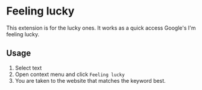 # Feeling lucky

This extension is for the lucky ones. It works as a quick access Google's I'm feeling lucky.

## Usage

1. Select text
2. Open context menu and click `Feeling lucky`
3. You are taken to the website that matches the keyword best.
